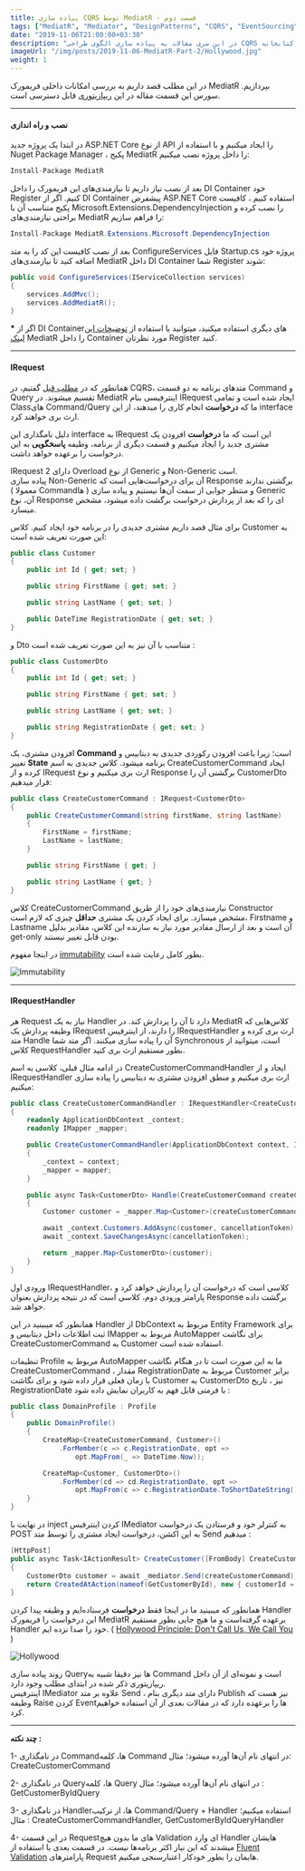 ```yaml
---
title: پیاده سازی CQRS توسط MediatR - قسمت دوم
tags: ["MediatR", "Mediator", "DesignPatterns", "CQRS", "EventSourcing"]
date: "2019-11-06T21:00:00+03:30"
description: "در این سری مقالات به پیاده سازی الگوی طراحی CQRS توسط کتابخانه MediatR میپردازیم."
imageUrl: "/img/posts/2019-11-06-MediatR-Part-2/Hollywood.jpg"
weight: 1
---
```


در این مطلب قصد داریم به بررسی امکانات داخلی فریمورک MediatR بپردازیم. سورس این قسمت مقاله در این [ریپازیتوری](https://github.com/MoienTajik/MediatrTutorial) قابل دسترسی است.

----------

#### **نصب و راه اندازی**

در ابتدا یک پروژه جدید ASP.NET Core از نوع API را ایجاد میکنیم و با استفاده از Nuget Package Manager ، پکیج MediatR را داخل پروژه نصب میکنیم:

```csharp
Install-Package MediatR
```

  
بعد از نصب نیاز داریم تا نیازمندی‌های این فریمورک را داخل DI Container خود Register کنیم. اگر از DI Container پیشفرض ASP.NET Core استفاده کنیم ، کافیست پکیج متناسب آن با Microsoft.Extensions.DependencyInjection را نصب کرده و براحتی نیازمندی‌های MediatR را فراهم سازیم:

```csharp
Install-Package MediatR.Extensions.Microsoft.DependencyInjection
```

بعد از نصب کافیست این کد را به متد ConfigureServices فایل Startup.cs پروژه خود اضافه کنید تا نیازمندی‌های MediatR داخل DI Container شما Register شوند:

```csharp
public void ConfigureServices(IServiceCollection services)
{
    services.AddMvc();
    services.AddMediatR();
}
```

  
**\*** اگر از DI Container‌های دیگری استفاده میکنید، میتوانید با استفاده از [توضیحات این لینک](https://github.com/jbogard/MediatR/wiki#setting-up) MediatR را داخل Container مورد نظرتان Register کنید.

----------

#### IRequest  
  
همانطور که در  [مطلب قبل](https://moien.dev/posts/2019-11-06-mediatr-part-1)  گفتیم، در CQRS، متدهای برنامه به دو قسمت Command و Query تقسیم میشوند. در MediatR اینترفیسی بنام IRequest ایجاد شده‌ است و تمامی Class‌های Command/Query ما که  **درخواست** انجام کاری را میدهند، از این interface ارث بری خواهند کرد.  
  

دلیل نامگذاری این interface به IRequest این است که ما  **درخواست** افزودن یک مشتری جدید را ایجاد میکنیم و قسمت دیگری از برنامه، وظیفه  **پاسخگویی**  به این درخواست را برعهده خواهد داشت.  
  

IRequest دارای 2 Overload از نوع Generic و Non-Generic است.  
پیاده سازی Non-Generic آن برای درخواست‌هایی است که Response برگشتی ندارند ( معمولا Command‌ها ) و منتظر جوابی از سمت آن‌ها نیستیم و پیاده سازی Generic آن، نوع Response ای را که بعد از پردازش درخواست برگشت داده میشود، مشخص میسازد.  
  

برای مثال قصد داریم مشتری جدیدی را در برنامه خود ایجاد کنیم. کلاس Customer به این صورت تعریف شده است:

```csharp
public class Customer
{
    public int Id { get; set; }

    public string FirstName { get; set; }

    public string LastName { get; set; }

    public DateTime RegistrationDate { get; set; }
}
```

  
و Dto متناسب با آن نیز به این صورت تعریف شده است :

```csharp
public class CustomerDto
{
    public int Id { get; set; }

    public string FirstName { get; set; }

    public string LastName { get; set; }

    public string RegistrationDate { get; set; }
}
```

  
افزودن مشتری، یک  **Command** است؛ زیرا باعث افزودن رکوردی جدیدی به دیتابیس و تغییر  **State** برنامه میشود. کلاس جدیدی به اسم CreateCustomerCommand ایجاد کرده و از IRequest ارث بری میکنیم و نوع Response برگشتی آن را CustomerDto قرار میدهیم:

```csharp
public class CreateCustomerCommand : IRequest<CustomerDto>
{
    public CreateCustomerCommand(string firstName, string lastName)
    {
        FirstName = firstName;
        LastName = lastName;
    }

    public string FirstName { get; }

    public string LastName { get; }
}
```

  
کلاس CreateCustomerCommand نیازمندی‌های خود را از طریق Constructor مشخص میسازد. برای ایجاد کردن یک مشتری  **حداقل** چیزی که لازم است، Firstname و Lastname آن است و بعد از ارسال مقادیر مورد نیاز به سازنده این کلاس، مقادیر بدلیل get-only بودن قابل تغییر نیستند.

در اینجا مفهوم [immutability](https://www.yegor256.com/2014/06/09/objects-should-be-immutable.html) بطور کامل رعایت شده است.

![Immutability](/img/posts/2019-11-06-MediatR-Part-2/immutability.jpg)

----------

#### IRequestHandler

هر Request نیاز به یک Handler دارد تا آن را پردازش کند. در MediatR کلاس‌هایی که وظیفه پردازش یک IRequest را دارند، از اینترفیس IRequestHandler ارث بری کرده و متد Handle آن را پیاده سازی میکنند. اگر متد شما Synchronous است، میتوانید از کلاس RequestHandler بطور مستقیم ارث بری کنید.  

در ادامه مثال قبلی، کلاسی به اسم CreateCustomerCommandHandler ایجاد و از IRequestHandler ارث بری میکنیم و منطق افزودن مشتری به دیتابیس را پیاده سازی میکنیم:

```csharp
public class CreateCustomerCommandHandler : IRequestHandler<CreateCustomerCommand, CustomerDto>
{
    readonly ApplicationDbContext _context;
    readonly IMapper _mapper;

    public CreateCustomerCommandHandler(ApplicationDbContext context, IMapper mapper)
    {
        _context = context;
        _mapper = mapper;
    }

    public async Task<CustomerDto> Handle(CreateCustomerCommand createCustomerCommand, CancellationToken cancellationToken)
    {
        Customer customer = _mapper.Map<Customer>(createCustomerCommand);

        await _context.Customers.AddAsync(customer, cancellationToken);
        await _context.SaveChangesAsync(cancellationToken);

        return _mapper.Map<CustomerDto>(customer);
    }
}
```

ورودی اول IRequestHandler، کلاسی است که درخواست آن را پردازش خواهد کرد و پارامتر ورودی دوم، کلاسی است که در نتیجه پردازش بعنوان Response برگشت داده خواهد شد.  
  
همانطور که میبینید در این Handler از DbContext مربوط به Entity Framework برای ثبت اطلاعات داخل دیتابیس و IMapper مربوط به AutoMapper برای نگاشت CreateCustomerCommand به Customer استفاده شده است.  
  
تنظیمات Profile مربوط به AutoMapper ما به این صورت است تا در هنگام نگاشت CreateCustomerCommand ، مقدار RegistrationDate مربوط به Customer برابر با زمان فعلی قرار داده شود و برای نگاشت Customer به CustomerDto نیز ، تاریخ RegistrationDate با فرمتی قابل فهم به کاربران نمایش داده شود :

```csharp
public class DomainProfile : Profile
{
    public DomainProfile()
    {
        CreateMap<CreateCustomerCommand, Customer>()
            .ForMember(c => c.RegistrationDate, opt =>
                opt.MapFrom(_ => DateTime.Now));

        CreateMap<Customer, CustomerDto>()
            .ForMember(cd => cd.RegistrationDate, opt =>
                opt.MapFrom(c => c.RegistrationDate.ToShortDateString()));
    }
}
```

  
در نهایت با inject کردن اینترفیس IMediator به کنترلر خود و فرستادن یک درخواست POST به این اکشن، درخواست ایجاد مشتری را توسط متد Send میدهیم :

```csharp
[HttpPost]
public async Task<IActionResult> CreateCustomer([FromBody] CreateCustomerCommand createCustomerCommand)
{
    CustomerDto customer = await _mediator.Send(createCustomerCommand);
    return CreatedAtAction(nameof(GetCustomerById), new { customerId = customer.Id }, customer);
}
```

  
همانطور که میبینید ما در اینجا فقط  **درخواست** فرستاده‌ایم و وظیفه پیدا کردن Handler این درخواست را فریمورک MediatR برعهده گرفته‌است و ما هیچ جایی بطور مستقیم Handler خود را صدا نزده ایم. ( [Hollywood Principle: Don't Call Us, We Call You](http://matthewtmead.com/blog/hollywood-principle-dont-call-us-well-call-you-4/) )

![Hollywood](/img/posts/2019-11-06-MediatR-Part-2/Hollywood.jpg)

روند پیاده سازی Query‌ها نیز دقیقا شبیه به Command است و نمونه‌ای از آن داخل ریپازیتوری ذکر شده‌ در ابتدای مطلب وجود دارد.  
اینترفیس IMediator علاوه بر متد Send ، دارای متد دیگری بنام Publish نیز هست که وظیفه Raise کردن Event‌ها را برعهده دارد که در مقالات بعدی از آن استفاده خواهیم کرد.  

----------

**چند نکته :**

1- در نامگذاری Command‌ها، کلمه Command در انتهای نام آن‌ها آورده میشود؛ مثال: CreateCustomerCommand

2- در نامگذاری Query‌ها، کلمه Query در انتهای نام آن‌ها آورده میشود؛ مثال : GetCustomerByIdQuery

3- در نامگذاری Handler‌ها، از ترکیب Command/Query + Handler استفاده میکنیم؛ مثال : CreateCustomerCommandHandler, GetCustomerByIdQueryHandler  

4- در این قسمت Request‌های ما بدون هیچ Validation ای وارد Handler هایشان میشدند که این نیاز اکثر برنامه‌ها نیست. در قسمت بعدی با استفاده از [Fluent Validation](https://github.com/JeremySkinner/FluentValidation) پارامترهای Request هایمان را بطور خودکار اعتبارسنجی میکنیم.